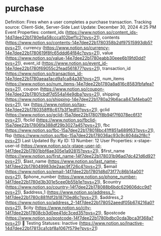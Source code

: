 # purchase

Definition: Fires when a user completes a purchase transaction.
Tracking source: Client-Side, Server-Side
Last Update: December 30, 2024 4:25 PM
Event Properties: content_ids (https://www.notion.so/content_ids-14d7dee22b1780e6a58ccca102bef1c2?pvs=21), contents (https://www.notion.so/contents-14e7dee22b1780358b2df97515993db5?pvs=21), currency (https://www.notion.so/currency-14e7dee22b1780619f8fc65ddd64f84c?pvs=21), value (https://www.notion.so/value-14e7dee22b1780eabb30eee6b19fd0dd?pvs=21), event_id (https://www.notion.so/event_id-14e7dee22b1780f69055c2fead561877?pvs=21), transaction_id (https://www.notion.so/transaction_id-14e7dee22b1780aeaa1acd9a1ca84a38?pvs=21), num_items (https://www.notion.so/num_items-14e7dee22b1780a8a816c8583fbfafea?pvs=21), coupon (https://www.notion.so/coupon-14e7dee22b17801cbdf7d554a14e9dba?pvs=21), shipping (https://www.notion.so/shipping-14e7dee22b1780a29b6aca847af4eba0?pvs=21), tax (https://www.notion.so/tax-14e7dee22b1780358ff8c617b3f1edf0?pvs=21), gclid (https://www.notion.so/gclid-15a7dee22b17807f8b94f7f6078ec6f3?pvs=21), fbclid (https://www.notion.so/fbclid-15a7dee22b17806fa388df29b3027a45?pvs=21), fbc (https://www.notion.so/fbc-15a7dee22b178018bc41ff851a689f63?pvs=21), fbp (https://www.notion.so/fbp-15a7dee22b178036ac93c9c804da2f8c?pvs=21)
Last Updated By: Ky 
ID: 13
Number: 12
User Properties: x-stape-user-id (https://www.notion.so/x-stape-user-id-14f7dee22b17801bbf6ae305e1a92815?pvs=21), $first_name (https://www.notion.so/first_name-14f7dee22b178031b96ad7dc421d6d92?pvs=21), $last_name (https://www.notion.so/last_name-14f7dee22b178049983de2aac9f726c4?pvs=21), $email (https://www.notion.so/email-14f7dee22b17801d8d73f77c86b14a00?pvs=21), $phone_number (https://www.notion.so/phone_number-14f7dee22b1780d3b301e5cee0b55b1e?pvs=21), $country (https://www.notion.so/country-14f7dee22b178088b6bdc629606dcc9d?pvs=21), $address_1 (https://www.notion.so/address_1-14f7dee22b1780c881fdf2b18710ed6c?pvs=21), $address_2 (https://www.notion.so/address_2-14f7dee22b178052aeedf05b674216a0?pvs=21), $city (https://www.notion.so/city-14f7dee22b17808cb3d0ee41dc3ced35?pvs=21), $postcode (https://www.notion.so/postcode-14f7dee22b1780bdbc0cda3bca3f368a?pvs=21)
🚥 Testing Statuses: Inactive (https://www.notion.so/Inactive-14d7dee22b17813ca1cbf8a1067f579e?pvs=21)